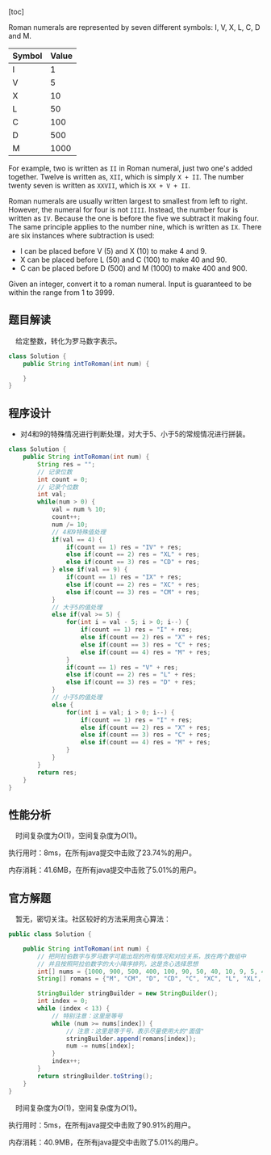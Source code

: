 [toc]

Roman numerals are represented by seven different symbols: I, V, X, L, C, D and M.

| Symbol | Value |
| ------ | ----- |
| I      | 1     |
| V      | 5     |
| X      | 10    |
| L      | 50    |
| C      | 100   |
| D      | 500   |
| M      | 1000  |

For example, two is written as `II` in Roman numeral, just two one's added together. Twelve is written as, `XII`, which is simply `X + II`. The number twenty seven is written as `XXVII`, which is `XX + V + II`.

Roman numerals are usually written largest to smallest from left to right. However, the numeral for four is not `IIII`. Instead, the number four is written as `IV`. Because the one is before the five we subtract it making four. The same principle applies to the number nine, which is written as `IX`. There are six instances where subtraction is used:

* I can be placed before V (5) and X (10) to make 4 and 9. 
* X can be placed before L (50) and C (100) to make 40 and 90. 
* C can be placed before D (500) and M (1000) to make 400 and 900.

Given an integer, convert it to a roman numeral. Input is guaranteed to be within the range from 1 to 3999.



## 题目解读

&emsp;给定整数，转化为罗马数字表示。

```java
class Solution {
    public String intToRoman(int num) {

    }
}
```

## 程序设计

* 对4和9的特殊情况进行判断处理，对大于5、小于5的常规情况进行拼装。

```java
class Solution {
    public String intToRoman(int num) {
        String res = "";
        // 记录位数
        int count = 0;
        // 记录个位数
        int val;
        while(num > 0) {
            val = num % 10;
            count++;
            num /= 10;
            // 4和9特殊值处理
            if(val == 4) {
                if(count == 1) res = "IV" + res;
                else if(count == 2) res = "XL" + res;
                else if(count == 3) res = "CD" + res;
            } else if(val == 9) {
                if(count == 1) res = "IX" + res;
                else if(count == 2) res = "XC" + res;
                else if(count == 3) res = "CM" + res;
            } 
            // 大于5的值处理
            else if(val >= 5) {
                for(int i = val - 5; i > 0; i--) {
                    if(count == 1) res = "I" + res;
                    else if(count == 2) res = "X" + res;
                    else if(count == 3) res = "C" + res;
                    else if(count == 4) res = "M" + res;
                }
                if(count == 1) res = "V" + res;
                else if(count == 2) res = "L" + res;
                else if(count == 3) res = "D" + res;
            } 
            // 小于5的值处理
            else {
                for(int i = val; i > 0; i--) {
                    if(count == 1) res = "I" + res;
                    else if(count == 2) res = "X" + res;
                    else if(count == 3) res = "C" + res;
                    else if(count == 4) res = "M" + res;
                }
            }
        } 
        return res;
    }
}
```

## 性能分析

&emsp;时间复杂度为$O(1)$，空间复杂度为$O(1)$。

执行用时：8ms，在所有java提交中击败了23.74%的用户。

内存消耗：41.6MB，在所有java提交中击败了5.01%的用户。

## 官方解题

&emsp;暂无，密切关注。社区较好的方法采用贪心算法：

```java
public class Solution {

    public String intToRoman(int num) {
        // 把阿拉伯数字与罗马数字可能出现的所有情况和对应关系，放在两个数组中
        // 并且按照阿拉伯数字的大小降序排列，这是贪心选择思想
        int[] nums = {1000, 900, 500, 400, 100, 90, 50, 40, 10, 9, 5, 4, 1};
        String[] romans = {"M", "CM", "D", "CD", "C", "XC", "L", "XL", "X", "IX", "V", "IV", "I"};

        StringBuilder stringBuilder = new StringBuilder();
        int index = 0;
        while (index < 13) {
            // 特别注意：这里是等号
            while (num >= nums[index]) {
                // 注意：这里是等于号，表示尽量使用大的"面值"
                stringBuilder.append(romans[index]);
                num -= nums[index];
            }
            index++;
        }
        return stringBuilder.toString();
    }
}
```

&emsp;时间复杂度为$O(1)$，空间复杂度为$O(1)$。

执行用时：5ms，在所有java提交中击败了90.91%的用户。

内存消耗：40.9MB，在所有java提交中击败了5.01%的用户。
